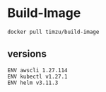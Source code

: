 # Build-Image

```bash
docker pull timzu/build-image
```

## versions

```
ENV awscli 1.27.114
ENV kubectl v1.27.1
ENV helm v3.11.3
```
